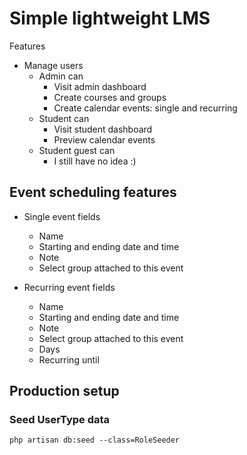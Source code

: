 # Simple lightweight LMS

Features
* Manage users
  * Admin can
    * Visit admin dashboard 
    * Create courses and groups
    * Create calendar events: single and recurring
  * Student can
    * Visit student dashboard
    * Preview calendar events
  * Student guest can
    * I still have no idea :) 

## Event scheduling features

* Single event fields
  * Name
  * Starting and ending date and time
  * Note
  * Select group attached to this event

* Recurring event fields
  * Name
  * Starting and ending date and time
  * Note
  * Select group attached to this event
  * Days
  * Recurring until

## Production setup

### Seed UserType data
`php artisan db:seed --class=RoleSeeder`

